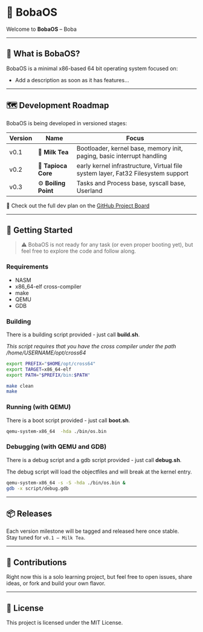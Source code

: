 # 🧋 BobaOS

Welcome to **BobaOS** – Boba

---

## 🔧 What is BobaOS?

BobaOS is a minimal x86-based 64 bit operating system focused on:

- Add a description as soon as it has features...

---

## 🗺️ Development Roadmap

BobaOS is being developed in versioned stages:

| Version | Name             | Focus                                           |
|---------|------------------|--------------------------------------------------|
| v0.1    | 🧋 **Milk Tea**     | Bootloader, kernel base, memory init, paging, basic interrupt handling |
| v0.2    | 🧱 **Tapioca Core** | early kernel infrastructure, Virtual file system layer, Fat32 Filesystem support |
| v0.3    | ⚙️ **Boiling Point** | Tasks and Process base, syscall base, Userland  |

📌 Check out the full dev plan on the [GitHub Project Board](https://github.com/users/Waaal/projects/1/views/1)

---

## 🚀 Getting Started

> ⚠️ BobaOS is not ready for any task (or even proper booting yet), but feel free to explore the code and follow along.

### Requirements

- NASM
- x86_64-elf cross-compiler
- make
- QEMU
- GDB

### Building
There is a building script provided - just call **build.sh**.

*This script requires that you have the cross compiler under the path /home/USERNAME/opt/cross64*

```bash
export PREFIX="$HOME/opt/cross64"
export TARGET=x86_64-elf
export PATH="$PREFIX/bin:$PATH"

make clean
make
```

### Running (with QEMU)
There is a boot script provided - just call **boot.sh**.
```bash
qemu-system-x86_64  -hda ./bin/os.bin
```

### Debugging (with QEMU and GDB)
There is a debug script and a gdb script provided - just call **debug.sh**.

The debug script will load the objectfiles and will break at the kernel entry.

```bash
qemu-system-x86_64 -s -S -hda ./bin/os.bin &
gdb -x script/debug.gdb
```

---

## 📦 Releases

Each version milestone will be tagged and released here once stable.  
Stay tuned for `v0.1 – Milk Tea`.

---

## 🤝 Contributions

Right now this is a solo learning project, but feel free to open issues, share ideas, or fork and build your own flavor.

---


## 📜 License

This project is licensed under the MIT License.
